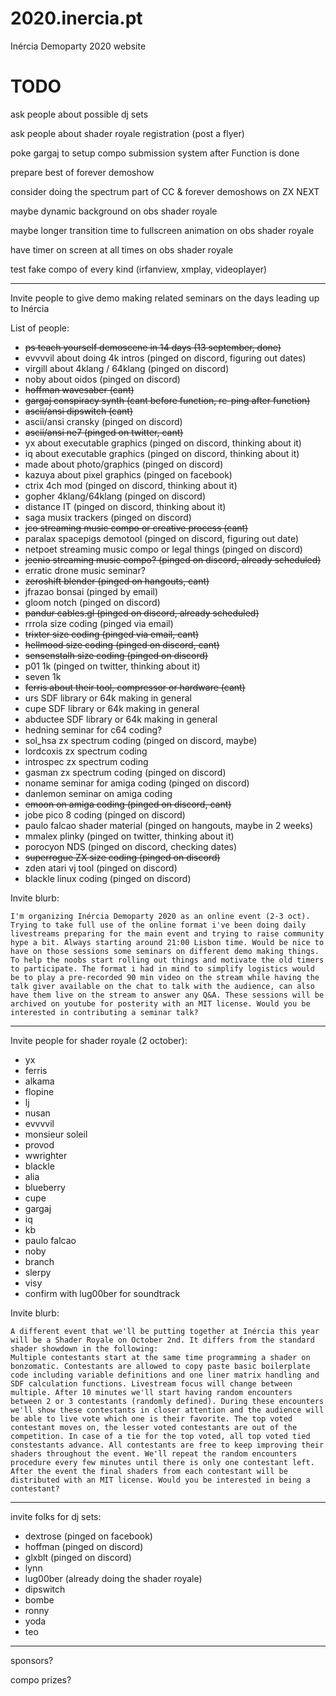 # 2020.inercia.pt
Inércia Demoparty 2020 website

# TODO

ask people about possible dj sets

ask people about shader royale registration (post a flyer)

poke gargaj to setup compo submission system after Function is done

prepare best of forever demoshow

consider doing the spectrum part of CC & forever demoshows on ZX NEXT

maybe dynamic background on obs shader royale

maybe longer transition time to fullscreen animation on obs shader royale

have timer on screen at all times on obs shader royale

test fake compo of every kind (irfanview, xmplay, videoplayer)

---

Invite people to give demo making related seminars on the days leading up to Inércia

List of people:
* ~~ps teach yourself demoscene in 14 days (13 september, done)~~
* evvvvil about doing 4k intros (pinged on discord, figuring out dates)
* virgill about 4klang / 64klang (pinged on discord)
* noby about oidos (pinged on discord)
* ~~hoffman wavesaber (cant)~~
* ~~gargaj conspiracy synth (cant before function, re-ping after function)~~
* ~~ascii/ansi dipswitch (cant)~~
* ascii/ansi cransky (pinged on discord)
* ~~ascii/ansi ne7 (pinged on twitter, cant)~~
* yx about executable graphics (pinged on discord, thinking about it)
* iq about executable graphics (pinged on discord, thinking about it)
* made about photo/graphics (pinged on discord)
* kazuya about pixel graphics (pinged on facebook)
* ctrix 4ch mod (pinged on discord, thinking about it)
* gopher 4klang/64klang (pinged on discord)
* distance IT (pinged on discord, thinking about it)
* saga musix trackers (pinged on discord)
* ~~jco streaming music compo or creative process (cant)~~
* paralax spacepigs demotool (pinged on discord, figuring out date)
* netpoet streaming music compo or legal things (pinged on discord)
* ~~jeenio streaming music compo? (pinged on discord, already scheduled)~~
* erratic drone music seminar?
* ~~zeroshift blender (pinged on hangouts, cant)~~
* jfrazao bonsai (pinged by email)
* gloom notch (pinged on discord)
* ~~pandur cables.gl (pinged on discord, already scheduled)~~
* rrrola size coding (pinged via email)
* ~~trixter size coding (pinged via email, cant)~~
* ~~hellmood size coding (pinged on discord, cant)~~
* ~~sensenstalh size coding (pinged on discord)~~
* p01 1k (pinged on twitter, thinking about it)
* seven 1k
* ~~ferris about their tool, compressor or hardware (cant)~~
* urs SDF library or 64k making in general
* cupe SDF library or 64k making in general
* abductee SDF library or 64k making in general
* hedning seminar for c64 coding?
* sol_hsa zx spectrum coding (pinged on discord, maybe)
* lordcoxis zx spectrum coding
* introspec zx spectrum coding
* gasman zx spectrum coding (pinged on discord)
* noname seminar for amiga coding (pinged on discord)
* danlemon seminar on amiga coding
* ~~emoon on amiga coding (pinged on discord, cant)~~
* jobe pico 8 coding (pinged on discord)
* paulo falcao shader material (pinged on hangouts, maybe in 2 weeks)
* mmalex plinky (pinged on twitter, thinking about it)
* porocyon NDS (pinged on discord, checking dates)
* ~~superrogue ZX size coding (pinged on discord)~~
* zden atari vj tool (pinged on discord)
* blackle linux coding (pinged on discord)

Invite blurb:

```
I'm organizing Inércia Demoparty 2020 as an online event (2-3 oct). Trying to take full use of the online format i've been doing daily livestreams preparing for the main event and trying to raise community hype a bit. Always starting around 21:00 Lisbon time. Would be nice to have on those sessions some seminars on different demo making things. To help the noobs start rolling out things and motivate the old timers to participate. The format i had in mind to simplify logistics would be to play a pre-recorded 90 min video on the stream while having the talk giver available on the chat to talk with the audience, can also have them live on the stream to answer any Q&A. These sessions will be archived on youtube for posterity with an MIT license. Would you be interested in contributing a seminar talk?
```

---

Invite people for shader royale (2 october):
* yx
* ferris
* alkama
* flopine
* lj
* nusan
* evvvvil
* monsieur soleil
* provod
* wwrighter
* blackle
* alia
* blueberry
* cupe
* gargaj
* iq
* kb
* paulo falcao
* noby
* branch
* slerpy
* visy
* confirm with lug00ber for soundtrack

Invite blurb:

```
A different event that we'll be putting together at Inércia this year will be a Shader Royale on October 2nd. It differs from the standard shader showdown in the following:
Multiple contestants start at the same time programming a shader on bonzomatic. Contestants are allowed to copy paste basic boilerplate code including variable definitions and one liner matrix handling and SDF calculation functions. Livestream focus will change between multiple. After 10 minutes we'll start having random encounters between 2 or 3 contestants (randomly defined). During these encounters we'll show these contestants in closer attention and the audience will be able to live vote which one is their favorite. The top voted contestant moves on, the lesser voted contestants are out of the competition. In case of a tie for the top voted, all top voted tied constestants advance. All contestants are free to keep improving their shaders throughout the event. We'll repeat the random encounters procedure every few minutes until there is only one contestant left. After the event the final shaders from each contestant will be distributed with an MIT license. Would you be interested in being a contestant?
```

---

invite folks for dj sets:
* dextrose (pinged on facebook)
* hoffman (pinged on discord)
* glxblt (pinged on discord)
* lynn
* lug00ber (already doing the shader royale)
* dipswitch
* bombe
* ronny
* yoda
* teo

---

sponsors?

compo prizes?
